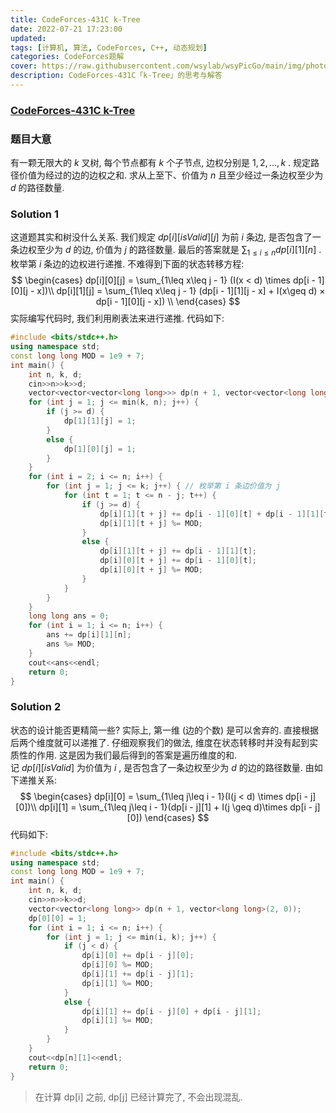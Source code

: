 ```yaml
---
title: CodeForces-431C k-Tree 
date: 2022-07-21 17:23:00
updated:
tags: [计算机, 算法, CodeForces, C++, 动态规划]
categories: CodeForces题解
cover: https://raw.githubusercontent.com/wsylab/wsyPicGo/main/img/photo-1559133171-df1ff588e59f
description: CodeForces-431C「k-Tree」的思考与解答
---
```

### [CodeForces-431C k-Tree]()
### 题目大意
有一颗无限大的 $k$ 叉树, 每个节点都有 $k$ 个子节点, 边权分别是 $1, 2, ..., k$ . 规定路径价值为经过的边的边权之和. 求从上至下、价值为 $n$ 且至少经过一条边权至少为 $d$ 的路径数量.
### Solution 1
这道题其实和树没什么关系. 我们规定 $dp[i][isValid][j]$ 为前 $i$ 条边, 是否包含了一条边权至少为 $d$ 的边, 价值为 $j$ 的路径数量. 最后的答案就是 $\sum_{1\leq i\leq n}dp[i][1][n]$ . 枚举第 $i$ 条边的边权进行递推. 不难得到下面的状态转移方程:
$$
\begin{cases}
dp[i][0][j] = \sum_{1\leq x\leq j - 1} (I(x < d) \times dp[i - 1][0][j - x])\\
dp[i][1][j] = \sum_{1\leq x\leq j - 1} (dp[i - 1][1][j  - x] + I(x\geq d) × dp[i - 1][0][j - x]) \\
\end{cases}
$$
实际编写代码时, 我们利用刷表法来进行递推.
代码如下:
```C++
#include <bits/stdc++.h>
using namespace std;
const long long MOD = 1e9 + 7;
int main() {
    int n, k, d;
    cin>>n>>k>>d;
    vector<vector<vector<long long>>> dp(n + 1, vector<vector<long long>>(2, vector<long long>(n + 1, 0)));
    for (int j = 1; j <= min(k, n); j++) {
        if (j >= d) {
            dp[1][1][j] = 1;
        }
        else {
            dp[1][0][j] = 1;
        }
    }
    for (int i = 2; i <= n; i++) {
        for (int j = 1; j <= k; j++) { // 枚举第 i 条边价值为 j
            for (int t = 1; t <= n - j; t++) {
                if (j >= d) {
                    dp[i][1][t + j] += dp[i - 1][0][t] + dp[i - 1][1][t];
                    dp[i][1][t + j] %= MOD;
                }
                else {
                    dp[i][1][t + j] += dp[i - 1][1][t];
                    dp[i][0][t + j] += dp[i - 1][0][t];
                    dp[i][0][t + j] %= MOD;
                }
            }
        }
    }
    long long ans = 0;
    for (int i = 1; i <= n; i++) {
        ans += dp[i][1][n];
        ans %= MOD;
    }
    cout<<ans<<endl;
    return 0;
}
```

### Solution 2
状态的设计能否更精简一些? 实际上, 第一维 (边的个数) 是可以舍弃的. 直接根据后两个维度就可以递推了. 仔细观察我们的做法, 维度在状态转移时并没有起到实质性的作用. 这是因为我们最后得到的答案是遍历维度的和.  
记 $dp[i][isValid]$ 为价值为 $i$ , 是否包含了一条边权至少为 $d$ 的边的路径数量. 由如下递推关系:
$$
\begin{cases}
dp[i][0] = \sum_{1\leq j\leq i - 1}(I(j < d) \times dp[i - j][0])\\
dp[i][1] = \sum_{1\leq j\leq i - 1}(dp[i - j][1] + I(j \geq d)\times dp[i - j][0])
\end{cases}
$$
代码如下:
```C++
#include <bits/stdc++.h>
using namespace std;
const long long MOD = 1e9 + 7;
int main() {
    int n, k, d;
    cin>>n>>k>>d;
    vector<vector<long long>> dp(n + 1, vector<long long>(2, 0));
    dp[0][0] = 1;
    for (int i = 1; i <= n; i++) {
        for (int j = 1; j <= min(i, k); j++) {
            if (j < d) {
                dp[i][0] += dp[i - j][0];
                dp[i][0] %= MOD;
                dp[i][1] += dp[i - j][1];
                dp[i][1] %= MOD;
            }
            else {
                dp[i][1] += dp[i - j][0] + dp[i - j][1];
                dp[i][1] %= MOD;
            }
        }
    }
    cout<<dp[n][1]<<endl;
    return 0;
}
```

> 在计算 dp[i] 之前, dp[j] 已经计算完了, 不会出现混乱.
